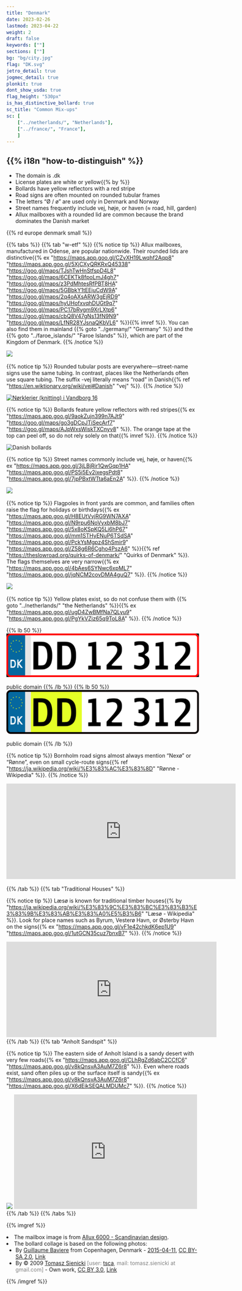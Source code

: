 ```yaml
---
title: "Denmark"
date: 2023-02-26
lastmod: 2023-04-22
weight: 2
draft: false
keywords: [""]
sections: [""]
bg: "bg/city.jpg"
flag: "DK.svg"
jetro_detail: true
jogmec_detail: true
plonkit: true
dont_show_usda: true
flag_height: "530px"
is_has_distinctive_bollard: true
sc_title: "Common Mix-ups"
sc: [
    ["../netherlands/", "Netherlands"],
    ["../france/", "France"],
    ]
---
```


<div class="main-desciption country-description">
    <h2 class="section-title">{{% i18n "how-to-distinguish" %}}</h2>
    <ul class="rule-list">
        <li>The domain is <span class="quiz">.dk</span></li>
        <li>License plates are <span class="quiz">white or yellow</span>{{% by %}}</li>
        <li>Bollards have <span class="quiz">yellow reflectors with a red stripe</span></li>
        <li>Road signs are often mounted on <span class="quiz">rounded tubular frames</span></li>
        <li>The letters “Ø / ø” are used only in Denmark and <span class="quiz">Norway</span></li>
        <li class="no-evidence">Street names frequently include <span class="quiz">vej</span>, høje, or haven (≈ road, hill, garden)</li>
        <li class="no-evidence">Allux mailboxes with a <span class="quiz">rounded lid</span> are common because the brand dominates the Danish market</li>
    </ul>
    {{% rd europe denmark small %}}
</div>


{{% tabs %}}
{{% tab "w-etf" %}}
{{% notice tip %}}
Allux mailboxes, manufactured in Odense, are popular nationwide. Their rounded lids are distinctive{{% ex "https://maps.app.goo.gl/CZvXH19Lwqhf2Aqp8" "https://maps.app.goo.gl/5XjCXyQRKRxQ45338" "https://goo.gl/maps/TJshTwHnStfspD4L8" "https://goo.gl/maps/6CEKTk8fpoLmJ4gh7" "https://goo.gl/maps/z3PdMhtesRfPBT8HA" "https://goo.gl/maps/5GBbkY1tEEjuCdW9A" "https://goo.gl/maps/2q4oAXsARW3gEjRD9" "https://goo.gl/maps/hyUHofxvqhDUGt9q7" "https://goo.gl/maps/PC17bRygm9XrLXtp6" "https://goo.gl/maps/cbQ8V47gNs13fN9N9" "https://goo.gl/maps/LfNR28YJsnaQKbVL6" %}}{{% imref %}}. You can also find them in mainland {{% goto "../germany/" "Germany" %}} and the {{% goto "../faroe_islands/" "Faroe Islands" %}}, which are part of the Kingdom of Denmark.
{{% /notice %}}
<div class="googlemap-if">
<img src="/rule/europe/denmark/2024-10-15-23-20-20.png">
</div>


{{% notice tip %}}
Rounded tubular posts are everywhere—street-name signs use the same tubing. In contrast, places like the Netherlands often use square tubing. The suffix <span class="quiz">-vej</span> literally means “road” in Danish{{% ref "https://en.wiktionary.org/wiki/vej#Danish" "vej" %}}.
{{% /notice %}}
<div class="googlemap-if">
<a data-flickr-embed="true" href="https://www.flickr.com/photos/walter_johannesen/7669586170/" title="Nørklerier (knitting) i Vandborg 16"><img src="https://live.staticflickr.com/8003/7669586170_88de1d1d5b_c.jpg" width="80%" alt="Nørklerier (knitting) i Vandborg 16"/></a><script async src="//embedr.flickr.com/assets/client-code.js" charset="utf-8"></script>
</div>

{{% notice tip %}}
Bollards feature <span class="quiz">yellow reflectors with red stripes</span>{{% ex "https://maps.app.goo.gl/9aokZujn399n7AJt9" "https://goo.gl/maps/go3gDCpJTiSecArf7" "https://goo.gl/maps/AJpWxsWiskTXCnyv8" %}}. The orange tape at the top can peel off, so do not rely solely on that{{% imref %}}.
{{% /notice %}}
<div class="googlemap-if unclickable">
<img src="/rule/europe/denmark/bollards.png" width="90%" alt="Danish bollards" />
</div>


{{% notice tip %}}
Street names commonly include <span class="quiz">vej</span>, høje, or haven{{% ex "https://maps.app.goo.gl/3jLBjRir1QwGqp1HA" "https://maps.app.goo.gl/PS5i5Ev2ixegsPdt8" "https://maps.app.goo.gl/7jpPBxtWTta6aEn2A" %}}.
{{% /notice %}}
<div class="googlemap-if">
<img src="/rule/europe/denmark/street-sign.jpg" width="95%">
</div>


{{% notice tip %}}
Flagpoles in front yards are common, and families often raise the flag for holidays or birthdays{{% ex "https://maps.app.goo.gl/H8EUtVvjRG9WN7AXA" "https://maps.app.goo.gl/N9rpu6NoVyxbM8bJ7" "https://maps.app.goo.gl/5x8oKSpKQ5Li6hP67" "https://maps.app.goo.gl/mm1STHyENuP6TSdSA" "https://maps.app.goo.gl/PckYsMgpz4ShSmir9" "https://maps.app.goo.gl/Z58g6R6Cgho4PszA6" %}}{{% ref "https://theslowroad.org/quirks-of-denmark/" "Quirks of Denmark" %}}. The flags themselves are very narrow{{% ex "https://maps.app.goo.gl/4bAes6SYNwc6xpML7" "https://maps.app.goo.gl/jqNCM2covDMA4guQ7" %}}.
{{% /notice %}}
<div class="googlemap-if">
<img src="/rule/europe/denmark/denmark_home_afternoon_nature.jpg" width="95%">
</div>


{{% notice tip %}}
Yellow plates exist, so do not confuse them with {{% goto "../netherlands/" "the Netherlands" %}}{{% ex "https://maps.app.goo.gl/ugD4ZwBMfNa7QLyu9" "https://maps.app.goo.gl/PgYkVZjz65q9ToL8A" %}}.
{{% /notice %}}

{{% lb 50 %}}
![](2023-04-12-06-08-23.png)

public domain
{{% /lb %}}
{{% lb 50 %}}
![](DK_parrot_license_plate_2009.svg)

public domain
{{% /lb %}}


{{% notice tip %}}
Bornholm road signs almost always mention “Nexø” or “Rønne”, even on small cycle-route signs{{% ref "https://ja.wikipedia.org/wiki/%E3%83%AC%E3%83%8D" "Rønne - Wikipedia" %}}.
{{% /notice %}}

<div class="googlemap-if">
<iframe src="https://www.google.com/maps/embed?pb=!4v1691005725372!6m8!1m7!1strmPFlCuFC45oLK3wHu6Yw!2m2!1d55.07397758171165!2d14.92096067249546!3f41.08030279379204!4f-10.843329437286414!5f3.0113340896155862" width="600" height="250" style="border:0;" allowfullscreen="" loading="lazy" referrerpolicy="no-referrer-when-downgrade"></iframe>
</div>

{{% /tab %}}
{{% tab "Traditional Houses" %}}

{{% notice tip %}}
Læsø is known for traditional timber houses{{% by "https://ja.wikipedia.org/wiki/%E3%83%9C%E3%83%BC%E3%83%B3%E3%83%9B%E3%83%AB%E3%83%A0%E5%B3%B6" "Læsø - Wikipedia" %}}. Look for place names such as Byrum, Vesterø Havn, or Østerby Havn on the signs{{% ex "https://maps.app.goo.gl/vF1e42chkdK6ep1U9" "https://maps.app.goo.gl/1utGCN35cuz7bnxB7" %}}.
{{% /notice %}}

<div class="googlemap-if">
<iframe src="https://www.google.com/maps/embed?pb=!4v1685715672800!6m8!1m7!1sk7YWZkBYx1AzkLEjDoGVMg!2m2!1d57.26311626119966!2d11.03311029395011!3f281.53783425047243!4f0.3680693973414719!5f1.4939587085738273" width="550" height="250" style="border:0;" allowfullscreen="" loading="lazy" referrerpolicy="no-referrer-when-downgrade"></iframe>
</div>
{{% /tab %}}
{{% tab "Anholt Sandspit" %}}

{{% notice tip %}}
The eastern side of Anholt Island is a sandy desert with very few roads{{% ex "https://maps.app.goo.gl/CLhRgZd6abC2CCfC6" "https://maps.app.goo.gl/v8kQnsvA3AuM7Z6r8" %}}. Even where roads exist, sand often piles up or the surface itself is sandy{{% ex "https://maps.app.goo.gl/v8kQnsvA3AuM7Z6r8" "https://maps.app.goo.gl/X6dEikSEQALMDUMc7" %}}.
{{% /notice %}}

<div class="googlemap-if no-margin">
<img src="/rule/europe/denmark/Anholt_island_view_2005.jpg" width="95%">
<iframe src="https://www.google.com/maps/embed?pb=!4v1697261565914!6m8!1m7!1sja229-1LQr8vmd1-vK0EtQ!2m2!1d56.71580830041433!2d11.54309706651893!3f339.80967863425553!4f-2.5571449070028933!5f0.4000000000000002" width="95%" height="300" style="border:0;" allowfullscreen="" loading="lazy" referrerpolicy="no-referrer-when-downgrade"></iframe>
</div>
{{% /tab %}}
{{% /tabs %}}

{{% imgref %}}

<li>The mailbox image is from <a href="https://allux.com/allux-6000/p/66491">Allux 6000 - Scandinavian design</a>.</li>
<li>The bollard collage is based on the following photos:
    <ul>
        <li>By <a rel="nofollow" class="external text" href="https://www.flickr.com/people/84554176@N00">Guillaume Baviere</a> from Copenhagen, Denmark - <a rel="nofollow" class="external text" href="https://www.flickr.com/photos/84554176@N00/16997362030/">2015-04-11</a>, <a href="https://creativecommons.org/licenses/by-sa/2.0" title="Creative Commons Attribution-Share Alike 2.0">CC BY-SA 2.0</a>, <a href="https://commons.wikimedia.org/w/index.php?curid=74159251">Link</a>
        </li>
        <li>
        By © 2009 <a href="//commons.wikimedia.org/wiki/User:Tsca" title="User:Tsca">Tomasz Sienicki</a> <span style="color:grey">[user: <a href="//commons.wikimedia.org/wiki/User:Tsca" title="User:Tsca">tsca</a>, mail: tomasz.sienicki at gmail.com]</span> - Own work, <a href="https://creativecommons.org/licenses/by/3.0" title="Creative Commons Attribution 3.0">CC BY 3.0</a>, <a href="https://commons.wikimedia.org/w/index.php?curid=7691913">Link</a>
        </li>
    </ul>
</li>
{{% /imgref %}}
